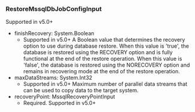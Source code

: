 ### RestoreMssqlDbJobConfigInput
Supported in v5.0+

- finishRecovery: System.Boolean
  - Supported in v5.0+
      A Boolean value that determines the recovery option to use during database restore. When this value is 'true', the database is restored using the RECOVERY option and is fully functional at the end of the restore operation. When this value is 'false', the database is restored using the NORECOVERY option and remains in recovering mode at the end of the restore operation.
- maxDataStreams: System.Int32
  - Supported in v5.0+
      Maximum number of parallel data streams that can be used to copy data to the target system.
- recoveryPoint: MssqlRecoveryPointInput
  - Required. Supported in v5.0+
